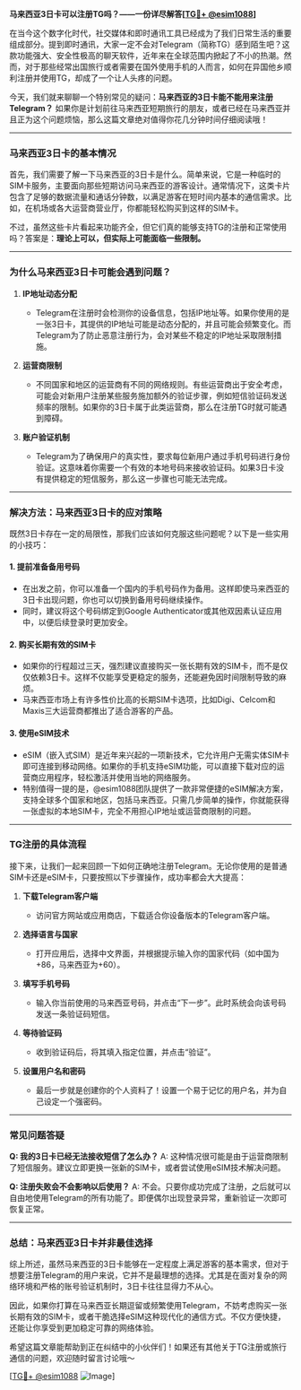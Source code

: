 **马来西亚3日卡可以注册TG吗？——一份详尽解答[[TG💪+ @esim1088](https://t.me/s/esim1088)]**

在当今这个数字化时代，社交媒体和即时通讯工具已经成为了我们日常生活的重要组成部分。提到即时通讯，大家一定不会对Telegram（简称TG）感到陌生吧？这款功能强大、安全性极高的聊天软件，近年来在全球范围内掀起了不小的热潮。然而，对于那些经常出国旅行或者需要在国外使用手机的人而言，如何在异国他乡顺利注册并使用TG，却成了一个让人头疼的问题。

今天，我们就来聊聊一个特别常见的疑问：**马来西亚的3日卡能不能用来注册Telegram？** 如果你是计划前往马来西亚短期旅行的朋友，或者已经在马来西亚并且正为这个问题烦恼，那么这篇文章绝对值得你花几分钟时间仔细阅读哦！

---

### **马来西亚3日卡的基本情况**

首先，我们需要了解一下马来西亚的3日卡是什么。简单来说，它是一种临时的SIM卡服务，主要面向那些短期访问马来西亚的游客设计。通常情况下，这类卡片包含了足够的数据流量和通话分钟数，以满足游客在短时间内基本的通信需求。比如，在机场或各大运营商营业厅，你都能轻松购买到这样的SIM卡。

不过，虽然这些卡片看起来功能齐全，但它们真的能够支持TG的注册和正常使用吗？答案是：**理论上可以，但实际上可能面临一些限制。**

---

### **为什么马来西亚3日卡可能会遇到问题？**

1. **IP地址动态分配**
   - Telegram在注册时会检测你的设备信息，包括IP地址等。如果你使用的是一张3日卡，其提供的IP地址可能是动态分配的，并且可能会频繁变化。而Telegram为了防止恶意注册行为，会对某些不稳定的IP地址采取限制措施。
   
2. **运营商限制**
   - 不同国家和地区的运营商有不同的网络规则。有些运营商出于安全考虑，可能会对新用户注册某些服务施加额外的验证步骤，例如短信验证码发送频率的限制。如果你的3日卡属于此类运营商，那么在注册TG时就可能遇到障碍。

3. **账户验证机制**
   - Telegram为了确保用户的真实性，要求每位新用户通过手机号码进行身份验证。这意味着你需要一个有效的本地号码来接收验证码。如果3日卡没有提供稳定的短信服务，那么这一步骤也可能无法完成。

---

### **解决方法：马来西亚3日卡的应对策略**

既然3日卡存在一定的局限性，那我们应该如何克服这些问题呢？以下是一些实用的小技巧：

#### **1. 提前准备备用号码**
   - 在出发之前，你可以准备一个国内的手机号码作为备用。这样即使马来西亚的3日卡出现问题，你也可以切换到备用号码继续操作。
   - 同时，建议将这个号码绑定到Google Authenticator或其他双因素认证应用中，以便后续登录时更加安全。

#### **2. 购买长期有效的SIM卡**
   - 如果你的行程超过三天，强烈建议直接购买一张长期有效的SIM卡，而不是仅仅依赖3日卡。这样不仅能享受更稳定的服务，还能避免因时间限制导致的麻烦。
   - 马来西亚市场上有许多性价比高的长期SIM卡选项，比如Digi、Celcom和Maxis三大运营商都推出了适合游客的产品。

#### **3. 使用eSIM技术**
   - eSIM（嵌入式SIM）是近年来兴起的一项新技术，它允许用户无需实体SIM卡即可连接到移动网络。如果你的手机支持eSIM功能，可以直接下载对应的运营商应用程序，轻松激活并使用当地的网络服务。
   - 特别值得一提的是，@esim1088团队提供了一款非常便捷的eSIM解决方案，支持全球多个国家和地区，包括马来西亚。只需几步简单的操作，你就能获得一张虚拟的本地SIM卡，完全不用担心IP地址或运营商限制的问题。

---

### **TG注册的具体流程**

接下来，让我们一起来回顾一下如何正确地注册Telegram。无论你使用的是普通SIM卡还是eSIM卡，只要按照以下步骤操作，成功率都会大大提高：

1. **下载Telegram客户端**
   - 访问官方网站或应用商店，下载适合你设备版本的Telegram客户端。

2. **选择语言与国家**
   - 打开应用后，选择中文界面，并根据提示输入你的国家代码（如中国为+86，马来西亚为+60）。

3. **填写手机号码**
   - 输入你当前使用的马来西亚号码，并点击“下一步”。此时系统会向该号码发送一条验证码短信。

4. **等待验证码**
   - 收到验证码后，将其填入指定位置，并点击“验证”。

5. **设置用户名和密码**
   - 最后一步就是创建你的个人资料了！设置一个易于记忆的用户名，并为自己设定一个强密码。

---

### **常见问题答疑**

**Q: 我的3日卡已经无法接收短信了怎么办？**
A: 这种情况很可能是由于运营商限制了短信服务。建议立即更换一张新的SIM卡，或者尝试使用eSIM技术解决问题。

**Q: 注册失败会不会影响以后使用？**
A: 不会。只要你成功完成了注册，之后就可以自由地使用Telegram的所有功能了。即便偶尔出现登录异常，重新验证一次即可恢复正常。

---

### **总结：马来西亚3日卡并非最佳选择**

综上所述，虽然马来西亚的3日卡能够在一定程度上满足游客的基本需求，但对于想要注册Telegram的用户来说，它并不是最理想的选择。尤其是在面对复杂的网络环境和严格的账号验证机制时，3日卡往往显得力不从心。

因此，如果你打算在马来西亚长期逗留或频繁使用Telegram，不妨考虑购买一张长期有效的SIM卡，或者干脆选择eSIM这种现代化的通信方式。不仅方便快捷，还能让你享受到更加稳定可靠的网络体验。

希望这篇文章能帮助到正在纠结中的小伙伴们！如果还有其他关于TG注册或旅行通信的问题，欢迎随时留言讨论哦～ 

[[TG💪+ @esim1088](https://t.me/s/esim1088) ![Image](https://i.postimg.cc/4NQfJmqS/Snipaste-2025-05-13-00-14-12.png)]